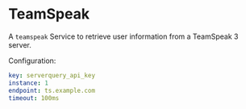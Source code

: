 # TeamSpeak

A `teamspeak` Service to retrieve user information from a TeamSpeak 3 server.

Configuration:

```yaml
key: serverquery_api_key
instance: 1
endpoint: ts.example.com
timeout: 100ms
```
